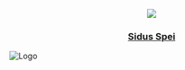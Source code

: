 
<p align="center">
  <a href="https://discord.gg/CbygWfYPXK"><img src="https://img.shields.io/badge/Discord-Sidus%20Spei-yellowgreen" allowtransparency="true" frameborder="0" sandbox="allow-popups allow-popups-to-escape-sandbox allow-same-origin allow-scripts"></a>
 </p>
<h3 align="center"> <a href="https://discord.gg/CbygWfYPXK"><b>Sidus Spei</b></a></h3>

![Logo](https://camo.githubusercontent.com/abf193ef26e3b22a66cc0cf2a4bcb63a345d7620/68747470733a2f2f63646e2e646973636f72646170702e636f6d2f6174746163686d656e74732f3534353632383830383438313334313434302f3733303737383730323636393135323239362f6c6f676f2e706e67)
